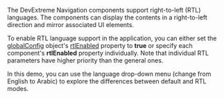 The DevExtreme Navigation components support right-to-left (RTL) languages. The components can display the contents in a right-to-left direction and mirror associated UI elements. 

To enable RTL language support in the application, you can either set the [globalConfig](/Documentation/ApiReference/Common/Object_Structures/globalConfig/) object's [rtlEnabled](/Documentation/ApiReference/Common/Object_Structures/globalConfig/#rtlEnabled) property to **true** or specify each component's **rtlEnabled** property individually. Note that individual RTL parameters have higher priority than the general ones.

In this demo, you can use the language drop-down menu (change from English to Arabic) to explore the differences between default and RTL modes.